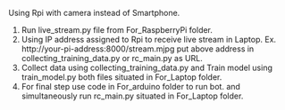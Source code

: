 Using Rpi with camera instead of Smartphone.
1. Run live_stream.py file from For_RaspberryPi folder.
2. Using IP address assigned to Rpi to receive live stream in Laptop. 
    Ex. http://your-pi-address:8000/stream.mjpg
    put above address in collecting_training_data.py or rc_main.py as URL.
3. Collect data using collecting_training_data.py and Train model using train_model.py 
    both files situated in For_Laptop folder.
4. For final step use code in For_arduino folder to run bot.
    and simultaneously run rc_main.py situated in For_Laptop folder.